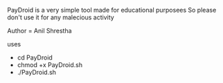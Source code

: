 PayDroid is a very simple tool made for educational purposees
So please don't use it for any malecious activity

Author = Anil Shrestha

uses
- cd PayDroid
- chmod +x PayDroid.sh
- ./PayDroid.sh
